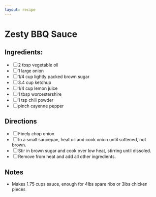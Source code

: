 ```yaml
---
layout: recipe
---
```


# Zesty BBQ Sauce

<section class="ingredients">
<h2>Ingredients:</h2>
    <ul class="ingredient-list">
        <li><label><input type="checkbox">2 tbsp vegetable oil</label></li>
        <li><label><input type="checkbox">1 large onion</label></li>
        <li><label><input type="checkbox">1/4 cup lightly packed brown sugar</label></li>
        <li><label><input type="checkbox">3.4 cup ketchup</label></li>
        <li><label><input type="checkbox">1/4 cup lemon juice</label></li>
        <li><label><input type="checkbox">1 tbsp worcestershire</label></li>
        <li><label><input type="checkbox">1 tsp chili powder</label></li>
        <li><label><input type="checkbox">pinch cayenne pepper</label></li>
    </ul>
</section>

<section class="directions">
<h2>Directions</h2>
    <ul class="direction-list">
        <li><label><input type="checkbox">Finely chop onion.</label></li>
        <li><label><input type="checkbox">In a small saucepan, heat oil and cook onion until softened, not brown.</label></li>
        <li><label><input type="checkbox">Stir in brown sugar and cook over low heat, stirring until dissoled.</label></li>
        <li><label><input type="checkbox">Remove from heat and add all other ingredients.</label></li>
    </ul>
</section>

## Notes

* Makes 1.75 cups sauce, enough for 4lbs spare ribs or 3lbs chicken pieces
